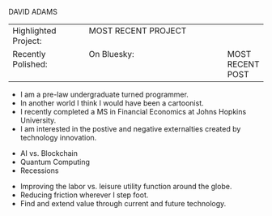 DAVID ADAMS
<!--Currently working on: -->
<table>
<tr>
<td valign="top" width="33%">Highlighted Project: </td>
<td valign="top" width="66%">MOST RECENT PROJECT</td></tr>
<tr>
<td valign="top" width="33%">Recently Polished:</td>
<td valign="top" width="66%>MOST RECENTLY</td>
<tr>
<td valign="top" width="33%">On Bluesky:</td>
<td valign="top" width="66%">MOST RECENT POST</td>
<tr>
</table>
 
<!--Interesting fact -->
- I am a pre-law undergraduate turned programmer.
- In another world I think I would have been a cartoonist.
- I recently completed a MS in Financial Economics at Johns Hopkins University.
- I am interested in the postive and negative externalties created by technology innovation.
<!--What I am researching -->
- AI vs. Blockchain
- Quantum Computing
- Recessions
<!--What I hope to accomplish -->
- Improving the labor vs. leisure utility function around the globe.
- Reducing friction wherever I step foot.
- Find and extend value through current and future technology.
<!--Automated table -->

